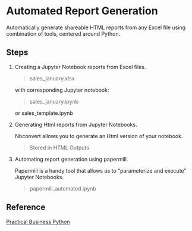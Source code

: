 # Automated Report Generation

Automatically generate shareable HTML reports from any Excel file using combination of tools, centered around Python.

## Steps 
1. Creating a Jupyter Notebook reports from Excel files.
    >sales_january.xlsx 
    
    with corresponding Jupyter notebook:
    
    >sales_january.ipynb
    
    or sales_template.ipynb

2. Generating Html reports from Jupyter Notebooks.
  
    Nbconvert allows you to generate an Html version of your notebook.
    
    > Stored in HTML Outputs

3. Automating report generation using papermill.

    Papermill is a handy tool that allows us to “parameterize and execute” Jupyter Notebooks.
    
    >papermill_automated.ipynb
    
## Reference
[Practical Business Python](https://pbpython.com/papermil-rclone-report-1.html)
